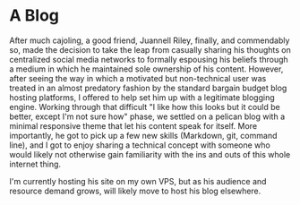 # A Blog

After much cajoling, a good friend, Juannell Riley, finally, and commendably so, made the decision to take the leap from casually sharing his thoughts on centralized social media networks to formally espousing his beliefs through a medium in which he maintained sole ownership of his content. However, after seeing the way in which a motivated but non-technical user was treated in an almost predatory fashion by the standard bargain budget blog hosting platforms, I offered to help set him up with a legitimate blogging engine. Working through that difficult "I like how this looks but it could be better, except I'm not sure how" phase, we settled on a pelican blog with a minimal responsive theme that let his content speak for itself. More importantly, he got to pick up a few new skills (Markdown, git, command line), and I got to enjoy sharing a technical concept with someone who would likely not otherwise gain familiarity with the ins and outs of this whole internet thing. 

I'm currently hosting his site on my own VPS, but as his audience and resource demand grows, will likely move to host his blog elsewhere.
 
